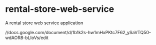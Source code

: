 # rental-store-web-service
A rental store web service application

//docs.google.com/document/d/1b1k2s-hw1mHxPKtc7F62_ySaVTQ50-wdAOR8-bLIoVs/edit
